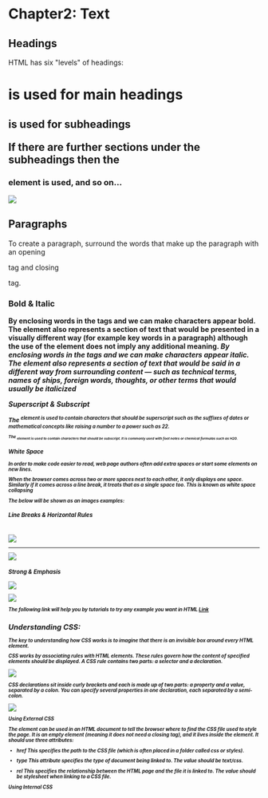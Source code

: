 # Chapter2: Text

## Headings 

HTML has six "levels" of headings:

<h1> is used for main headings

<h2> is used for subheadings

If there are further sections under the subheadings then the <h3> element is used, and so on...

![](https://www.tutorialrepublic.com/lib/images/html/html-headings.png)



## Paragraphs

<p>
To create a paragraph, surround the words that make up the paragraph with an opening <p> tag and closing </p> tag.

### Bold & Italic

<b>
By enclosing words in the tags <b> and </b> we can make characters appear bold.
The <b> element also represents a section of text that would be
presented in a visually different way (for example key words in a
paragraph) although the use of the <b> element does not imply any additional meaning.

<i>
By enclosing words in the tags <i> and </i> we can make
characters appear italic. The <i> element also represents
a section of text that would be said in a different way from
surrounding content — such as technical terms, names of ships, foreign words, thoughts, or other terms that would usually be italicized

Superscript & Subscript

<sup>
The <sup> element is used to contain characters that should be superscript such as the suffixes of dates or mathematical concepts like
raising a number to a power such as 22.

<sub> The <sub> element is used to contain characters that should
be subscript. It is commonly used with foot notes or chemical
formulas such as H20.

### White Space

In order to make code easier to read, web page authors often add extra spaces or start some elements on new lines.

When the browser comes across two or more spaces next to each other, it only displays one space.
Similarly if it comes across a line break, it treats that as a single
space too. This is known as white space collapsing

The below will be shown as an images examples:

### Line Breaks & Horizontal Rules

<br />

![](https://www.w3docs.com/uploads/media/default/0001/01/83395ae551d92691b4319c507197339031f32414.png)


<hr />

![](https://www.codingtag.com/bloguploads/1562477779.png)

### Strong & Emphasis

<strong>

![](https://www.w3resource.com/w3r_images/html-strong-example.png)

<em>

![](https://www.w3resource.com/w3r_images/HTML-em.png)


The following link will help you by tutorials to try any example you want in HTML 
[Link](https://www.w3schools.com)




## Understanding CSS:

**The key to understanding how CSS works is to imagine that there is an invisible box around every HTML element.**

CSS works by associating rules with HTML elements. These rules govern
how the content of specified elements should be displayed. A CSS rule
contains two parts: a selector and a declaration.

![](https://miro.medium.com/max/3840/1*naFDyXh9iGtmvNRhhFY-og.png)



CSS declarations sit inside curly brackets and each is made up of two
parts: a property and a value, separated by a colon. You can specify
several properties in one declaration, each separated by a semi-colon.



 ![](https://www.tutorialspoint.com/css/images/syntax.png) 

*Using External CSS*

<link> 

The <link> element can be used in an HTML document to tell the
browser where to find the CSS file used to style the page. It is an
empty element (meaning it does not need a closing tag), and it
lives inside the <head> element.
It should use three attributes:

* href
This specifies the path to the CSS file (which is often placed in
a folder called css or styles).

* type
This attribute specifies the type of document being linked to. The
value should be text/css.

* rel
This specifies the relationship between the HTML page and the file it is linked to. The value should be stylesheet when linking to a CSS file.

*Using Internal CSS*

<style>

You can also include CSS rules within an HTML page by placing them inside a <style> element, which usually sits inside the <head> element of the page.
The <style> element should use the type attribute to indicate
that the styles are specified in CSS. The value should be text/
css.
When building a site with more than one page, you should use
an external CSS style sheet. This:

* Allows all pages to use the same style rules (rather than repeating them in each page).

* Keeps the content separate from how the page looks.

* Means you can change the styles used across all pages by altering just one file (rather than each individual page)

